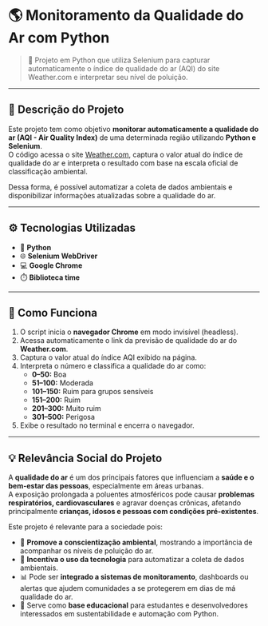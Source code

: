 # 🌎 Monitoramento da Qualidade do Ar com Python

> 🚀 Projeto em Python que utiliza Selenium para capturar automaticamente o índice de qualidade do ar (AQI) do site Weather.com e interpretar seu nível de poluição.

---

## 📖 Descrição do Projeto

Este projeto tem como objetivo **monitorar automaticamente a qualidade do ar (AQI - Air Quality Index)** de uma determinada região utilizando **Python e Selenium**.  
O código acessa o site [Weather.com](https://weather.com/), captura o valor atual do índice de qualidade do ar e interpreta o resultado com base na escala oficial de classificação ambiental.

Dessa forma, é possível automatizar a coleta de dados ambientais e disponibilizar informações atualizadas sobre a qualidade do ar.

---

## ⚙️ Tecnologias Utilizadas

- 🐍 **Python**
- 🌐 **Selenium WebDriver**
- 💻 **Google Chrome**
- ⏱️ **Biblioteca time**

---

## 🚀 Como Funciona

1. O script inicia o **navegador Chrome** em modo invisível (headless).  
2. Acessa automaticamente o link da previsão de qualidade do ar do **Weather.com**.  
3. Captura o valor atual do índice AQI exibido na página.  
4. Interpreta o número e classifica a qualidade do ar como:
   - **0–50:** Boa  
   - **51–100:** Moderada  
   - **101–150:** Ruim para grupos sensíveis  
   - **151–200:** Ruim  
   - **201–300:** Muito ruim  
   - **301–500:** Perigosa  
5. Exibe o resultado no terminal e encerra o navegador.

---

## 💡 Relevância Social do Projeto

A **qualidade do ar** é um dos principais fatores que influenciam a **saúde e o bem-estar das pessoas**, especialmente em áreas urbanas.  
A exposição prolongada a poluentes atmosféricos pode causar **problemas respiratórios, cardiovasculares** e agravar doenças crônicas, afetando principalmente **crianças, idosos e pessoas com condições pré-existentes**.

Este projeto é relevante para a sociedade pois:

- 🌱 **Promove a conscientização ambiental**, mostrando a importância de acompanhar os níveis de poluição do ar.  
- 💨 **Incentiva o uso da tecnologia** para automatizar a coleta de dados ambientais.  
- 📊 Pode ser **integrado a sistemas de monitoramento**, dashboards ou alertas que ajudem comunidades a se protegerem em dias de má qualidade do ar.  
- 🧠 Serve como **base educacional** para estudantes e desenvolvedores interessados em sustentabilidade e automação com Python.
